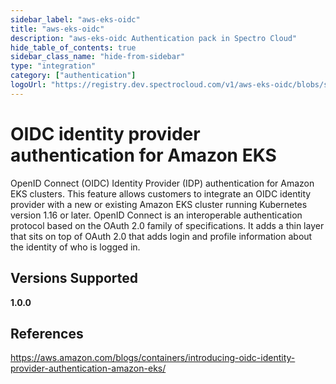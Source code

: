```yaml
---
sidebar_label: "aws-eks-oidc"
title: "aws-eks-oidc"
description: "aws-eks-oidc Authentication pack in Spectro Cloud"
hide_table_of_contents: true
sidebar_class_name: "hide-from-sidebar"
type: "integration"
category: ["authentication"]
logoUrl: "https://registry.dev.spectrocloud.com/v1/aws-eks-oidc/blobs/sha256:f86813591b3b63b3afcf0a604a7c8c715660448585e89174908f3c6a421ad8d8?type=image/png"
---
```


# OIDC identity provider authentication for Amazon EKS

OpenID Connect (OIDC) Identity Provider (IDP) authentication for Amazon EKS clusters. This feature allows customers to
integrate an OIDC identity provider with a new or existing Amazon EKS cluster running Kubernetes version 1.16 or later.
OpenID Connect is an interoperable authentication protocol based on the OAuth 2.0 family of specifications. It adds a
thin layer that sits on top of OAuth 2.0 that adds login and profile information about the identity of who is logged in.

## Versions Supported

<Tabs>

<TabItem label="1.0.x" value="1.0.x">

**1.0.0**

</TabItem>
</Tabs>

## References

https://aws.amazon.com/blogs/containers/introducing-oidc-identity-provider-authentication-amazon-eks/
